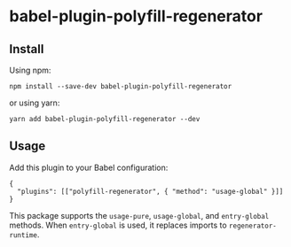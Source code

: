 babel-plugin-polyfill-regenerator
=================================

Install
-------

Using npm:

    npm install --save-dev babel-plugin-polyfill-regenerator

or using yarn:

    yarn add babel-plugin-polyfill-regenerator --dev

Usage
-----

Add this plugin to your Babel configuration:

    {
      "plugins": [["polyfill-regenerator", { "method": "usage-global" }]]
    }

This package supports the `usage-pure`, `usage-global`, and `entry-global` methods. When `entry-global` is used, it replaces imports to `regenerator-runtime`.
